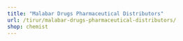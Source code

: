 ```yaml
---
title: "Malabar Drugs Pharmaceutical Distributors"
url: /tirur/malabar-drugs-pharmaceutical-distributors/
shop: chemist
---
```

